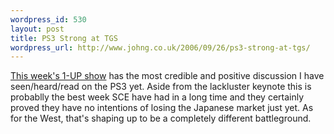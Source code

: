 ```yaml
--- 
wordpress_id: 530
layout: post
title: PS3 Strong at TGS
wordpress_url: http://www.johng.co.uk/2006/09/26/ps3-strong-at-tgs/
---
```

[This week's 1-UP show](http://media.1up.com/flat/News/Videos/3153999_broad.html) has the most credible and positive discussion I have seen/heard/read on the PS3 yet. Aside from the lackluster keynote this is probablly the best week SCE have had in a long time and they certainly proved they have no intentions of losing the Japanese market just yet. As for the West, that's shaping up to be a completely different battleground.
